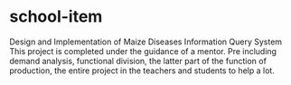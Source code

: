 # school-item
Design and Implementation of  Maize Diseases Information Query System
This project is completed under the guidance of a mentor. 
Pre including demand analysis, functional division, the latter part of the function of production, the entire project in the teachers and students to help a lot.
